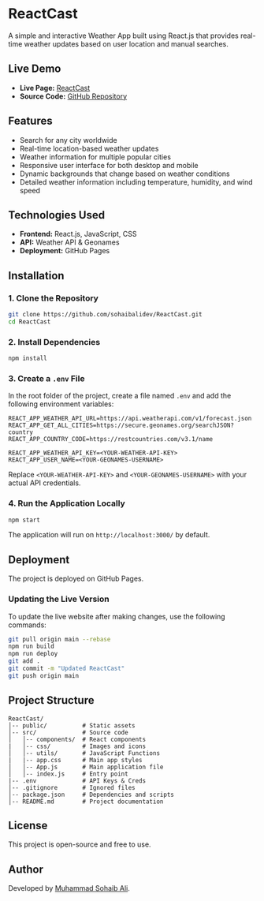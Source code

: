 # ReactCast

A simple and interactive Weather App built using React.js that provides real-time weather updates based on user location and manual searches.

## Live Demo

- **Live Page:** [ReactCast](https://sohaibalidev.github.io/ReactCast/)
- **Source Code:** [GitHub Repository](https://github.com/sohaibalidev/ReactCast)

## Features

- Search for any city worldwide
- Real-time location-based weather updates
- Weather information for multiple popular cities
- Responsive user interface for both desktop and mobile
- Dynamic backgrounds that change based on weather conditions
- Detailed weather information including temperature, humidity, and wind speed

## Technologies Used

- **Frontend:** React.js, JavaScript, CSS
- **API:** Weather API & Geonames
- **Deployment:** GitHub Pages

## Installation

### 1. Clone the Repository

```sh
git clone https://github.com/sohaibalidev/ReactCast.git
cd ReactCast
```

### 2. Install Dependencies

```sh
npm install
```

### 3. Create a `.env` File

In the root folder of the project, create a file named `.env` and add the following environment variables:

```
REACT_APP_WEATHER_API_URL=https://api.weatherapi.com/v1/forecast.json
REACT_APP_GET_ALL_CITIES=https://secure.geonames.org/searchJSON?country
REACT_APP_COUNTRY_CODE=https://restcountries.com/v3.1/name

REACT_APP_WEATHER_API_KEY=<YOUR-WEATHER-API-KEY>
REACT_APP_USER_NAME=<YOUR-GEONAMES-USERNAME>
```

Replace `<YOUR-WEATHER-API-KEY>` and `<YOUR-GEONAMES-USERNAME>` with your actual API credentials.

### 4. Run the Application Locally

```sh
npm start
```

The application will run on `http://localhost:3000/` by default.

## Deployment

The project is deployed on GitHub Pages.

### Updating the Live Version

To update the live website after making changes, use the following commands:

```sh
git pull origin main --rebase
npm run build
npm run deploy
git add .
git commit -m "Updated ReactCast"
git push origin main
```

## Project Structure

```
ReactCast/
│-- public/          # Static assets
│-- src/             # Source code
│   │-- components/  # React components
|   │-- css/         # Images and icons
│   │-- utils/       # JavaScript Functions
|   |-- app.css      # Main app styles
│   │-- App.js       # Main application file
│   │-- index.js     # Entry point
|-- .env             # API Keys & Creds
│-- .gitignore       # Ignored files
│-- package.json     # Dependencies and scripts
│-- README.md        # Project documentation
```

## License

This project is open-source and free to use.

## Author

Developed by [Muhammad Sohaib Ali](https://github.com/sohaibalidev).


